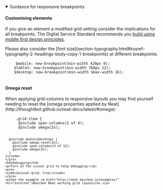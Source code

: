 <details open data-label="responsive-breakpoints-guidance-accordion" aria-expanded="false">
  <summary>Guidance <span class="visuallyhidden">for responsive breakpoints</span></summary>
  <div class="accordion-panel">
    <h4>Customising elements</h4>
    <p>If you give an element a modified grid setting consider the implications for all breakpoints. The Digital Service Standard recommends you <a href="https://www.dto.gov.au/standard/6-consistent-and-responsive/" rel="external">build using mobile first design principles</a>.</p>
    <p>Please also consider the [font size](section-typography.html#kssref-typography-2-headings-body-copy-1-breakpoints) at different breakpoints.</p>
    <pre>
    <code>$mobile: new-breakpoint(min-width 420px 8);
    $tablet: new-breakpoint(min-width 768px 12);
    $desktop: new-breakpoint(min-width $max-width 16);</code>
    </pre>
    <h4>Omega reset</h4>
    <p>When applying grid-columns to responsive layouts you may find yourself needing to reset the [omega properties applied by Neat](http://thoughtbot.github.io/neat-docs/latest/#omega):</p>
    <pre>
    <code>.grid-item {
      @include span-columns(2 of 4);
      @include omega(2n);

      @include media($desktop) {
        @include omega-reset(2n);
        @include span-columns(4 of 12);
        @include omega(3n);
      }
    }</code>
    </pre>
    <h4>Debugging</h4>
    <p>Turn on the visual grid to help debugging:</p>
    <pre>
    <code>$visual-grid: true;</code>
    </pre>
    <p>See the example <a href="http://neat.bourbon.io/examples/" rel="external">Bourbon Neat working grid layout</a>.</p>
  </div>
</details>
